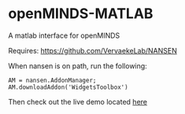 # openMINDS-MATLAB
A matlab interface for openMINDS

Requires:
https://github.com/VervaekeLab/NANSEN

When nansen is on path, run the following:
```
AM = nansen.AddonManager;
AM.downloadAddon('WidgetsToolbox')
```

Then check out the live demo located [here](demo/)
